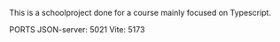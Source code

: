 This is a schoolproject done for a course mainly focused on Typescript.

PORTS
JSON-server: 5021
Vite: 5173

